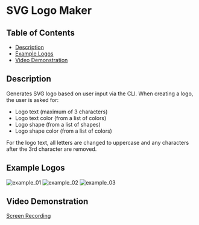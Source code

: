 # SVG Logo Maker

## Table of Contents
* [Description](#description)
* [Example Logos](#example-logos)
* [Video Demonstration](#video-demonstration)

## Description
Generates SVG logo based on user input via the CLI. When creating a logo, the user is asked for:

* Logo text (maximum of 3 characters)
* Logo text color (from a list of colors)
* Logo shape (from a list of shapes)
* Logo shape color (from a list of colors)

For the logo text, all letters are changed to uppercase and any characters after the 3rd character are removed.

## Example Logos
![example_01](https://github.com/cwchilvers/UCI-CBC-10-SVGLogoMaker/assets/59628271/b8d659bd-4b0d-41c1-8467-96496b40864e)
![example_02](https://github.com/cwchilvers/UCI-CBC-10-SVGLogoMaker/assets/59628271/2fb6e096-0796-425d-a891-34636a9a2f40)
![example_03](https://github.com/cwchilvers/UCI-CBC-10-SVGLogoMaker/assets/59628271/4275c477-0363-40cd-9dff-803ec9af3623)

## Video Demonstration
[Screen Recording](https://drive.google.com/file/d/1RhapmTw-uowEsPo_tpSBg7Knn9TwmLdY/view?usp=drive_link)

